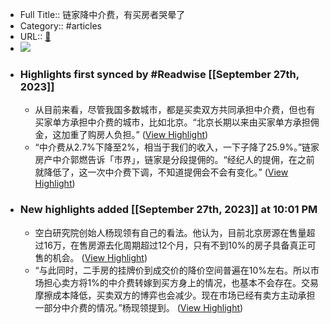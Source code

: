 - Full Title:: 链家降中介费，有买房者哭晕了
- Category:: #articles
- URL:: [🔗](https://mp.weixin.qq.com/s?__biz=MTA3NDI5ODU0MQ==&mid=2656000665&idx=1&sn=5ffd6f8b2f67bd258f8c81a45e3f344f&chksm=738c735b44fbfa4d0aabd751b4dcce343bb4977ceb5ec24665689ab691a6473572f8531fdcb8)
- ![](https://readwise-assets.s3.amazonaws.com/media/uploaded_book_covers/profile_458621/0)
- ### Highlights first synced by #Readwise [[September 27th, 2023]]
    - 从目前来看，尽管我国多数城市，都是买卖双方共同承担中介费，但也有买家单方承担中介费的城市，比如北京。“北京长期以来由买家单方承担佣金，这加重了购房人负担。” ([View Highlight](https://read.readwise.io/read/01hbbe9xs9c8w4yak7897nbsjp))
    - “中介费从2.7%下降至2%，相当于我们的收入，一下子降了25.9%。”链家房产中介郭燃告诉「市界」，链家是分段提佣的。“经纪人的提佣，在之前就降低了，这一次中介费下调，不知道提佣会不会有变化。” ([View Highlight](https://read.readwise.io/read/01hbbed03jn2smj5d1kf7rd1rr))
- ### New highlights added [[September 27th, 2023]] at 10:01 PM
    - 空白研究院创始人杨现领有自己的看法。他认为，目前北京房源在售量超过16万，在售房源去化周期超过12个月，只有不到10%的房子具备真正可售的机会。 ([View Highlight](https://read.readwise.io/read/01hbbek0k8zvqg1h9z6gapfjgv))
    - “与此同时，二手房的挂牌价到成交价的降价空间普遍在10%左右。所以市场担心卖方将1%的中介费转嫁到买方身上的情况，也基本不会存在。交易摩擦成本降低，买卖双方的博弈也会减少。现在市场已经有卖方主动承担一部分中介费的情况。”杨现领提到。 ([View Highlight](https://read.readwise.io/read/01hbbekghajm3k6m5v53d4qktf))
